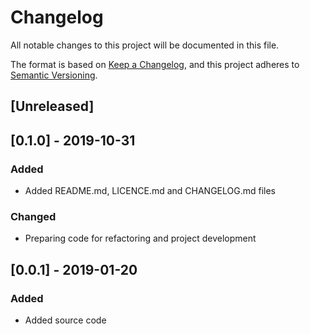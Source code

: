 # Changelog
All notable changes to this project will be documented in this file.

The format is based on [Keep a Changelog](https://keepachangelog.com/en/1.0.0/),
and this project adheres to [Semantic Versioning](https://semver.org/spec/v2.0.0.html).

## [Unreleased]

## [0.1.0] - 2019-10-31
### Added
- Added README.md, LICENCE.md and CHANGELOG.md files

### Changed
- Preparing code for refactoring and project development

## [0.0.1] - 2019-01-20
### Added
- Added source code